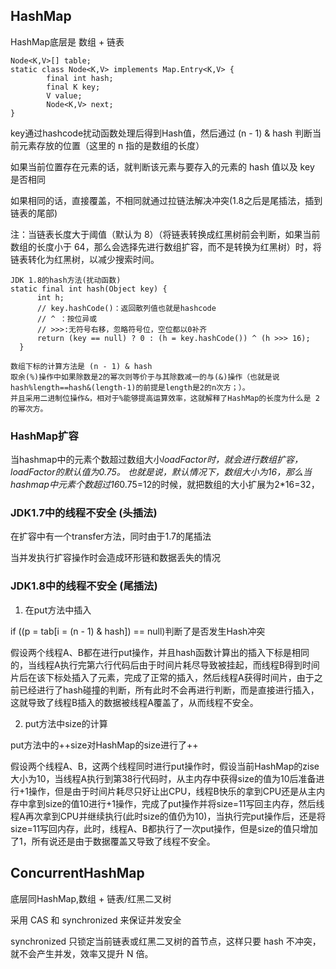 ## HashMap
        
HashMap底层是  数组 + 链表
    
    Node<K,V>[] table;
    static class Node<K,V> implements Map.Entry<K,V> {
            final int hash;
            final K key;
            V value;
            Node<K,V> next;
    }
    
key通过hashcode扰动函数处理后得到Hash值，然后通过 (n - 1) & hash 判断当前元素存放的位置（这里的 n 指的是数组的长度）
    

如果当前位置存在元素的话，就判断该元素与要存入的元素的 hash 值以及 key 是否相同

如果相同的话，直接覆盖，不相同就通过拉链法解决冲突(1.8之后是尾插法，插到链表的尾部)

注：当链表长度大于阈值（默认为 8）（将链表转换成红黑树前会判断，如果当前数组的长度小于 64，那么会选择先进行数组扩容，而不是转换为红黑树）时，将链表转化为红黑树，以减少搜索时间。
            
    JDK 1.8的hash方法(扰动函数)
    static final int hash(Object key) {
          int h;
          // key.hashCode()：返回散列值也就是hashcode
          // ^ ：按位异或
          // >>>:无符号右移，忽略符号位，空位都以0补齐
          return (key == null) ? 0 : (h = key.hashCode()) ^ (h >>> 16);
      }
      
    数组下标的计算方法是 (n - 1) & hash
    取余(%)操作中如果除数是2的幂次则等价于与其除数减一的与(&)操作（也就是说hash%length==hash&(length-1)的前提是length是2的n次方；）。
    并且采用二进制位操作&，相对于%能够提高运算效率，这就解释了HashMap的长度为什么是 2 的幂次方。
      
### HashMap扩容

当hashmap中的元素个数超过数组大小*loadFactor时，就会进行数组扩容，loadFactor的默认值为0.75。
也就是说，默认情况下，数组大小为16，那么当hashmap中元素个数超过16*0.75=12的时候，就把数组的大小扩展为2*16=32，

### JDK1.7中的线程不安全 (头插法)

 在扩容中有一个transfer方法，同时由于1.7的尾插法

当并发执行扩容操作时会造成环形链和数据丢失的情况

### JDK1.8中的线程不安全 (尾插法)

1. 在put方法中插入

if ((p = tab[i = (n - 1) & hash]) == null)判断了是否发生Hash冲突
    
假设两个线程A、B都在进行put操作，并且hash函数计算出的插入下标是相同的，当线程A执行完第六行代码后由于时间片耗尽导致被挂起，而线程B得到时间片后在该下标处插入了元素，完成了正常的插入，然后线程A获得时间片，由于之前已经进行了hash碰撞的判断，所有此时不会再进行判断，而是直接进行插入，这就导致了线程B插入的数据被线程A覆盖了，从而线程不安全。

2. put方法中size的计算

put方法中的++size对HashMap的size进行了++

假设两个线程A、B，这两个线程同时进行put操作时，假设当前HashMap的zise大小为10，当线程A执行到第38行代码时，从主内存中获得size的值为10后准备进行+1操作，但是由于时间片耗尽只好让出CPU，线程B快乐的拿到CPU还是从主内存中拿到size的值10进行+1操作，完成了put操作并将size=11写回主内存，然后线程A再次拿到CPU并继续执行(此时size的值仍为10)，当执行完put操作后，还是将size=11写回内存，此时，线程A、B都执行了一次put操作，但是size的值只增加了1，所有说还是由于数据覆盖又导致了线程不安全。

## ConcurrentHashMap

底层同HashMap,数组 + 链表/红黑二叉树
    
采用 CAS 和 synchronized 来保证并发安全

synchronized 只锁定当前链表或红黑二叉树的首节点，这样只要 hash 不冲突，就不会产生并发，效率又提升 N 倍。
     
